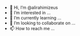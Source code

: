 - 👋 Hi, I’m @alirahimizeus
- 👀 I’m interested in ...
- 🌱 I’m currently learning ...
- 💞️ I’m looking to collaborate on ...
- 📫 How to reach me ...

<!---
alirahimizeus/alirahimizeus is a ✨ special ✨ repository because its `README.md` (this file) appears on your GitHub profile.
You can click the Preview link to take a look at your changes.
--->
